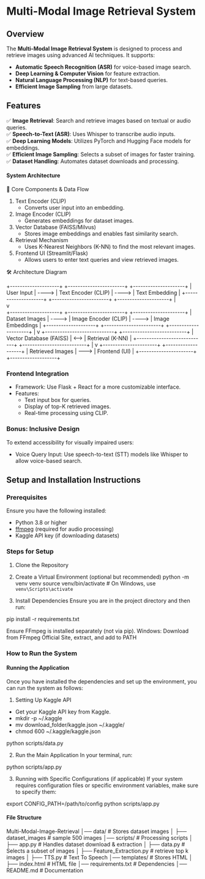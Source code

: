 # Multi-Modal Image Retrieval System

## Overview
The **Multi-Modal Image Retrieval System** is designed to process and retrieve images using advanced AI techniques. It supports:
- **Automatic Speech Recognition (ASR)** for voice-based image search.
- **Deep Learning & Computer Vision** for feature extraction.
- **Natural Language Processing (NLP)** for text-based queries.
- **Efficient Image Sampling** from large datasets.

## Features
✅ **Image Retrieval**: Search and retrieve images based on textual or audio queries.  
✅ **Speech-to-Text (ASR)**: Uses Whisper to transcribe audio inputs.  
✅ **Deep Learning Models**: Utilizes PyTorch and Hugging Face models for embeddings.  
✅ **Efficient Image Sampling**: Selects a subset of images for faster training.  
✅ **Dataset Handling**: Automates dataset downloads and processing.  

#### System Architecture 
🔹 Core Components & Data Flow

1. Text Encoder (CLIP)
   - Converts user input into an embedding.
2. Image Encoder (CLIP)
   - Generates embeddings for dataset images.
3. Vector Database (FAISS/Milvus)
   - Stores image embeddings and enables fast similarity search.
4. Retrieval Mechanism
   - Uses K-Nearest Neighbors (K-NN) to find the most relevant images.
5. Frontend UI (Streamlit/Flask)
   - Allows users to enter text queries and view retrieved images.

🛠️ Architecture Diagram

+--------------------+        +-----------------------+        +---------------------+
|    User Input     | ---->  |   Text Encoder (CLIP) | ---->  |   Text Embedding    |
+--------------------+        +-----------------------+        +---------------------+
                                     |                    
                                     v                    
+--------------------+        +-----------------------+        +---------------------+
|  Dataset Images   | ---->  |  Image Encoder (CLIP) | ---->  |   Image Embeddings  |
+--------------------+        +-----------------------+        +---------------------+
                                     |
                                     v
+----------------------------+       +--------------------------+
|    Vector Database (FAISS) | <-->  |    Retrieval (K-NN)      |
+----------------------------+       +--------------------------+
                                     |
                                     v
+----------------------+      +-------------------+
|   Retrieved Images   | ---> |  Frontend (UI)   |
+----------------------+      +-------------------+


### Frontend Integration 
- Framework: Use Flask + React for a more customizable interface.
- Features:
  - Text input box for queries.
  - Display of top-K retrieved images.
  - Real-time processing using CLIP.

### Bonus: Inclusive Design
To extend accessibility for visually impaired users:

- Voice Query Input: Use speech-to-text (STT) models like Whisper to allow voice-based search.


## Setup and Installation Instructions

### Prerequisites

Ensure you have the following installed:
- Python 3.8 or higher
- [ffmpeg](https://ffmpeg.org/download.html) (required for audio processing)
- Kaggle API key (if downloading datasets)

### Steps for Setup

1. Clone the Repository


2. Create a Virtual Environment (optional but recommended)
python -m venv venv
source venv/bin/activate  # On Windows, use `venv\Scripts\activate`

3. Install Dependencies Ensure you are in the project directory and then run:

pip install -r requirements.txt

Ensure FFmpeg is installed separately (not via pip).
Windows: Download from FFmpeg Official Site, extract, and add to PATH

### How to Run the System

#### Running the Application

Once you have installed the dependencies and set up the environment, you can run the system as follows:

1. Setting Up Kaggle API
- Get your Kaggle API key from Kaggle.
- mkdir -p ~/.kaggle
- mv download_folder/kaggle.json ~/.kaggle/
- chmod 600 ~/.kaggle/kaggle.json  

python scripts/data.py

2. Run the Main Application In your terminal, run:

python scripts/app.py

3. Running with Specific Configurations (if applicable) If your system requires configuration files or specific environment variables, make sure to specify them:

export CONFIG_PATH=/path/to/config
python scripts/app.py


#### File Structure

Multi-Modal-Image-Retrieval
│── data/                      # Stores dataset images
│   ├── dataset_images         # sample 500 images
│── scripts/                   # Processing scripts
│   ├── app.py                 # Handles dataset download & extraction
│   ├── data.py                # Selects a subset of images
│   ├── Feature_Extraction.py  # retrieve top k images
│   ├── TTS.py                 # Text To Speech
│── templates/                 # Stores HTML
│   ├── index.html             # HTML file
│── requirements.txt           # Dependencies
│── README.md                  # Documentation
